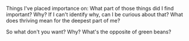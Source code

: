 
Things I've placed importance on:
What part of those things did I find important?
Why?
If I can't identify why, can I be curious about that?
What does thriving mean for the deepest part of me?

So what don't you want? 
Why?
What's the opposite of green beans?